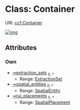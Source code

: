 
# Class: Container




URI: [ccf:Container](http://purl.org/ccf/Container)


[![img](https://yuml.me/diagram/nofunky;dir:TB/class/[SpatialPlacement],[SpatialEntity],[ExtractionSet],[SpatialPlacement]<rui_placements%200..*-++[Container],[SpatialEntity]<spatial_entities%200..*-++[Container],[ExtractionSet]<extraction_sets%200..*-++[Container])](https://yuml.me/diagram/nofunky;dir:TB/class/[SpatialPlacement],[SpatialEntity],[ExtractionSet],[SpatialPlacement]<rui_placements%200..*-++[Container],[SpatialEntity]<spatial_entities%200..*-++[Container],[ExtractionSet]<extraction_sets%200..*-++[Container])

## Attributes


### Own

 * [➞extraction_sets](container__extraction_sets.md)  <sub>0..\*</sub>
     * Range: [ExtractionSet](ExtractionSet.md)
 * [➞spatial_entities](container__spatial_entities.md)  <sub>0..\*</sub>
     * Range: [SpatialEntity](SpatialEntity.md)
 * [➞rui_placements](container__rui_placements.md)  <sub>0..\*</sub>
     * Range: [SpatialPlacement](SpatialPlacement.md)
